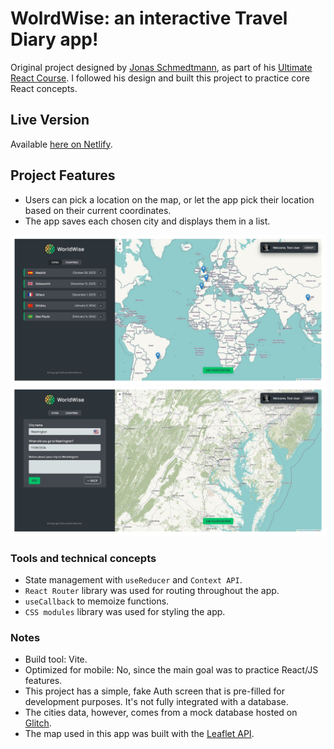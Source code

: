 # WolrdWise: an interactive Travel Diary app!

Original project designed by [Jonas Schmedtmann](https://github.com/jonasschmedtmann), as part of his [Ultimate React Course](https://www.udemy.com/course/the-ultimate-react-course/). I followed his design and built this project to practice core React concepts.

## Live Version

Available [here on Netlify](https://worldwise-tsm13.netlify.app/).

## Project Features

- Users can pick a location on the map, or let the app pick their location based on their current coordinates.
- The app saves each chosen city and displays them in a list.

![Screenshot1](https://github.com/tsm13/worldwise/blob/master/public/screenshots/01.jpg?raw=true)
![Screenshot2](https://github.com/tsm13/worldwise/blob/master/public/screenshots/02.jpg?raw=true)

### Tools and technical concepts

- State management with `useReducer` and `Context API`.
- `React Router` library was used for routing throughout the app.
- `useCallback` to memoize functions.
- `CSS modules` library was used for styling the app.

### Notes

- Build tool: Vite.
- Optimized for mobile: No, since the main goal was to practice React/JS features.
- This project has a simple, fake Auth screen that is pre-filled for development purposes. It's not fully integrated with a database.
- The cities data, however, comes from a mock database hosted on [Glitch](https://glitch.com/).
- The map used in this app was built with the [Leaflet API](https://react-leaflet.js.org/).
